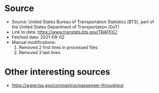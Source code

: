
# Source

 * Source: United States Bureau of Transportation Statistics (BTS), part of the United States Department of Transportation (DoT)
 * Link to data: https://www.transtats.bts.gov/TRAFFIC/
 * Fetched date: 2021-09-02
 * Manual modifications: 
   1. Removed 2 first lines in processed files
   1. Removed 3 last lines
  
# Other interesting sources

 * https://www.tsa.gov/coronavirus/passenger-throughput
